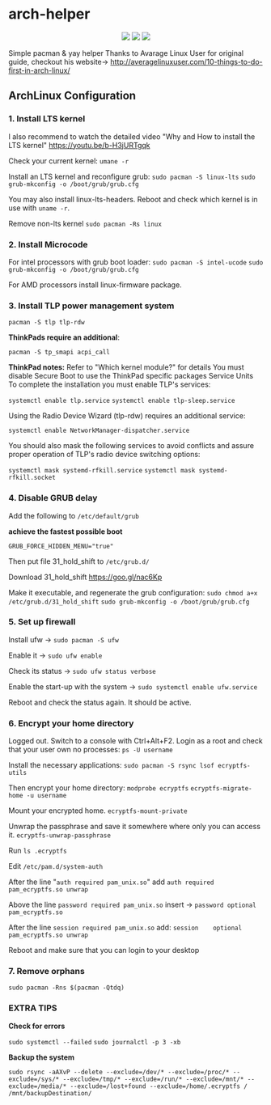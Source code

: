 # arch-helper
<p align="center">
        <img src="https://img.shields.io/badge/Version-0.2-blue.svg">
        <img src="https://img.shields.io/badge/License-GPLv3-yellow.svg">
        <img src="https://img.shields.io/badge/Status-Alpha-red.svg">
</p>

Simple pacman &amp; yay helper
Thanks to Avarage Linux User for original guide, checkout his website-> http://averagelinuxuser.com/10-things-to-do-first-in-arch-linux/
## ArchLinux Configuration

### 1. Install LTS kernel

I also recommend to watch the detailed video "Why and How to install the LTS kernel"      https://youtu.be/b-H3jURTgqk

Check your current kernel:
`umane -r`

Install an LTS kernel and reconfigure grub:
`sudo pacman -S linux-lts`
`sudo grub-mkconfig -o /boot/grub/grub.cfg`

You may also install linux-lts-headers.
Reboot and check which kernel is in use with `uname -r`.

Remove non-lts kernel
`sudo pacman -Rs linux`

### 2. Install Microcode

For intel processors with grub boot loader:
`sudo pacman -S intel-ucode`
`sudo grub-mkconfig -o /boot/grub/grub.cfg`

For AMD processors install linux-firmware package.

### 3. Install TLP power management system

`pacman -S tlp tlp-rdw`

**ThinkPads require an additional**:

`pacman -S tp_smapi acpi_call`

**ThinkPad notes:**
Refer to "Which kernel module?" for details
You must disable Secure Boot to use the ThinkPad specific packages Service Units
To complete the installation you must enable TLP's services:

`systemctl enable tlp.service`
`systemctl enable tlp-sleep.service`

Using the Radio Device Wizard (tlp-rdw) requires an additional service:

`systemctl enable NetworkManager-dispatcher.service`

You should also mask the following services to avoid conflicts and assure proper operation of TLP's radio device switching options:

`systemctl mask systemd-rfkill.service`
`systemctl mask systemd-rfkill.socket`

### 4. Disable GRUB delay

Add the following to `/etc/default/grub`

**achieve the fastest possible boot**

`GRUB_FORCE_HIDDEN_MENU="true"`

Then put file 31_hold_shift to `/etc/grub.d/`

Download 31_hold_shift https://goo.gl/nac6Kp

Make it executable, and regenerate the grub configuration:
`sudo chmod a+x /etc/grub.d/31_hold_shift`
`sudo grub-mkconfig -o /boot/grub/grub.cfg`

### 5. Set up firewall

Install ufw -> `sudo pacman -S ufw`

Enable it -> `sudo ufw enable` 

Check its status -> `sudo ufw status verbose`

Enable the start-up with the system ->
`sudo systemctl enable ufw.service`

Reboot and check the status again. It should be active.

### 6. Encrypt your home directory

Logged out. Switch to a console with Ctrl+Alt+F2. Login as a root and check that your user own no processes:
`ps -U username` 

Install the necessary applications: 
`sudo pacman -S rsync lsof ecryptfs-utils`

Then encrypt your home directory: 
`modprobe ecryptfs`
`ecryptfs-migrate-home -u username`

Mount your encrypted home.
`ecryptfs-mount-private`

Unwrap the passphrase and save it somewhere where only you can access it.
`ecryptfs-unwrap-passphrase`

Run
`ls .ecryptfs`

Edit `/etc/pam.d/system-auth`

After the line "`auth required pam_unix.so`" add 
`auth required pam_ecryptfs.so unwrap`

Above the line `password required pam_unix.so` insert -> `password optional pam_ecryptfs.so`

After the line `session required pam_unix.so` add: 
`session    optional    pam_ecryptfs.so unwrap`

Reboot and make sure that you can login to your desktop

### 7. Remove orphans

`sudo pacman -Rns $(pacman -Qtdq)`

### EXTRA TIPS

**Check for errors**

`sudo systemctl --failed`
`sudo journalctl -p 3 -xb`

**Backup the system**

`sudo rsync -aAXvP --delete --exclude=/dev/* --exclude=/proc/* --exclude=/sys/* --exclude=/tmp/* --exclude=/run/* --exclude=/mnt/* --exclude=/media/* --exclude=/lost+found --exclude=/home/.ecryptfs / /mnt/backupDestination/`

